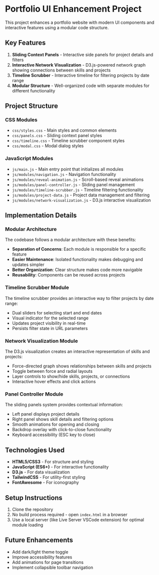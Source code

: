 # Portfolio UI Enhancement Project

This project enhances a portfolio website with modern UI components and interactive features using a modular code structure.

## Key Features

1. **Sliding Context Panels** - Interactive side panels for project details and filters
2. **Interactive Network Visualization** - D3.js-powered network graph showing connections between skills and projects
3. **Timeline Scrubber** - Interactive timeline for filtering projects by date range
4. **Modular Structure** - Well-organized code with separate modules for different functionality

## Project Structure

### CSS Modules
- `css/styles.css` - Main styles and common elements
- `css/panels.css` - Sliding context panel styles  
- `css/timeline.css` - Timeline scrubber component styles
- `css/modal.css` - Modal dialog styles

### JavaScript Modules
- `js/main.js` - Main entry point that initializes all modules
- `js/modules/navigation.js` - Navigation functionality
- `js/modules/reveal-animation.js` - Scroll-based reveal animations  
- `js/modules/panel-controller.js` - Sliding panel management
- `js/modules/timeline-scrubber.js` - Timeline filtering functionality
- `js/modules/project-data.js` - Project data management and filtering
- `js/modules/network-visualization.js` - D3.js interactive visualization

## Implementation Details

### Modular Architecture

The codebase follows a modular architecture with these benefits:
- **Separation of Concerns**: Each module is responsible for a specific feature
- **Easier Maintenance**: Isolated functionality makes debugging and updates simpler
- **Better Organization**: Clear structure makes code more navigable
- **Reusability**: Components can be reused across projects

### Timeline Scrubber Module

The timeline scrubber provides an interactive way to filter projects by date range:
- Dual sliders for selecting start and end dates
- Visual indicator for the selected range
- Updates project visibility in real-time
- Persists filter state in URL parameters

### Network Visualization Module

The D3.js visualization creates an interactive representation of skills and projects:
- Force-directed graph shows relationships between skills and projects
- Toggle between force and radial layouts
- Layer controls to show/hide skills, projects, or connections
- Interactive hover effects and click actions

### Panel Controller Module

The sliding panels system provides contextual information:
- Left panel displays project details
- Right panel shows skill details and filtering options
- Smooth animations for opening and closing
- Backdrop overlay with click-to-close functionality
- Keyboard accessibility (ESC key to close)

## Technologies Used

- **HTML5/CSS3** - For structure and styling
- **JavaScript (ES6+)** - For interactive functionality
- **D3.js** - For data visualization
- **TailwindCSS** - For utility-first styling
- **FontAwesome** - For iconography

## Setup Instructions

1. Clone the repository
2. No build process required - open `index.html` in a browser
3. Use a local server (like Live Server VSCode extension) for optimal module loading

## Future Enhancements

- Add dark/light theme toggle
- Improve accessibility features
- Add animations for page transitions
- Implement collapsible toolbar navigation
